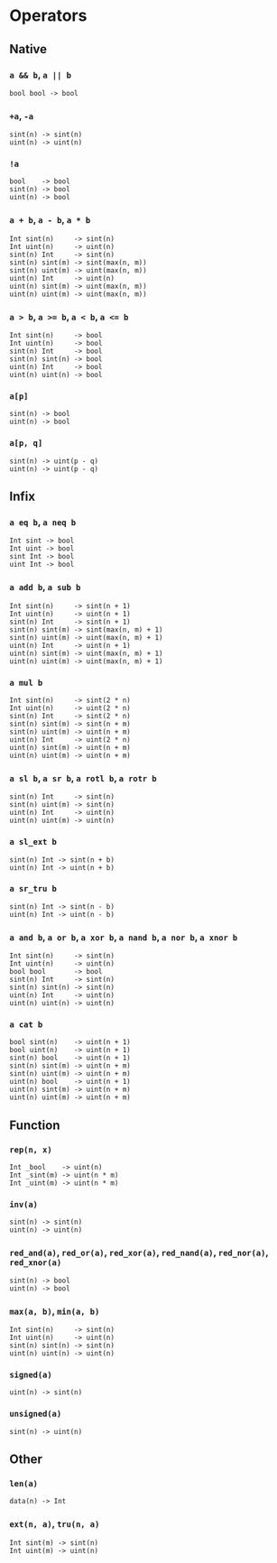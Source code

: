 # Operators

## Native

### `a && b`, `a || b`
```
bool bool -> bool
```

### `+a`, `-a`
```
sint(n) -> sint(n)
uint(n) -> uint(n)
```

### `!a`
```
bool    -> bool
sint(n) -> bool
uint(n) -> bool
```

### `a + b`, `a - b`, `a * b`
```
Int sint(n)     -> sint(n)
Int uint(n)     -> uint(n)
sint(n) Int     -> sint(n)
sint(n) sint(m) -> sint(max(n, m))
sint(n) uint(m) -> uint(max(n, m))
uint(n) Int     -> uint(n)
uint(n) sint(m) -> uint(max(n, m))
uint(n) uint(m) -> uint(max(n, m))
```

### `a > b`, `a >= b`, `a < b`, `a <= b`
```
Int sint(n)     -> bool
Int uint(n)     -> bool
sint(n) Int     -> bool
sint(n) sint(n) -> bool
uint(n) Int     -> bool
uint(n) uint(n) -> bool
```

### `a[p]`
```
sint(n) -> bool
uint(n) -> bool
```

### `a[p, q]`
```
sint(n) -> uint(p - q)
uint(n) -> uint(p - q)
```

## Infix

### `a eq b`, `a neq b`
```
Int sint -> bool
Int uint -> bool
sint Int -> bool
uint Int -> bool
```

### `a add b`, `a sub b`
```
Int sint(n)     -> sint(n + 1)
Int uint(n)     -> uint(n + 1)
sint(n) Int     -> sint(n + 1)
sint(n) sint(m) -> sint(max(n, m) + 1)
sint(n) uint(m) -> uint(max(n, m) + 1)
uint(n) Int     -> uint(n + 1)
uint(n) sint(m) -> uint(max(n, m) + 1)
uint(n) uint(m) -> uint(max(n, m) + 1)
```

### `a mul b`
```
Int sint(n)     -> sint(2 * n)
Int uint(n)     -> uint(2 * n)
sint(n) Int     -> sint(2 * n)
sint(n) sint(m) -> sint(n + m)
sint(n) uint(m) -> uint(n + m)
uint(n) Int     -> uint(2 * n)
uint(n) sint(m) -> uint(n + m)
uint(n) uint(m) -> uint(n + m)
```

### `a sl b`, `a sr b`, `a rotl b`, `a rotr b`
```
sint(n) Int     -> sint(n)
sint(n) uint(m) -> sint(n)
uint(n) Int     -> uint(n)
uint(n) uint(m) -> uint(n)
```

### `a sl_ext b`
```
sint(n) Int -> sint(n + b)
uint(n) Int -> uint(n + b)
```

### `a sr_tru b`
```
sint(n) Int -> sint(n - b)
uint(n) Int -> uint(n - b)
```

### `a and b`, `a or b`, `a xor b`, `a nand b`, `a nor b`, `a xnor b`
```
Int sint(n)     -> sint(n)
Int uint(n)     -> uint(n)
bool bool       -> bool
sint(n) Int     -> sint(n)
sint(n) sint(n) -> sint(n)
uint(n) Int     -> uint(n)
uint(n) uint(n) -> uint(n)
```

### `a cat b`
```
bool sint(n)    -> uint(n + 1)
bool uint(n)    -> uint(n + 1)
sint(n) bool    -> uint(n + 1)
sint(n) sint(m) -> uint(n + m)
sint(n) uint(m) -> uint(n + m)
uint(n) bool    -> uint(n + 1)
uint(n) sint(m) -> uint(n + m)
uint(n) uint(m) -> uint(n + m)
```

## Function

### `rep(n, x)`
```
Int _bool    -> uint(n)
Int _sint(m) -> uint(n * m)
Int _uint(m) -> uint(n * m)
```

### `inv(a)`
```
sint(n) -> sint(n)
uint(n) -> uint(n)
```

### `red_and(a)`, `red_or(a)`, `red_xor(a)`, `red_nand(a)`, `red_nor(a)`, `red_xnor(a)`
```
sint(n) -> bool
uint(n) -> bool
```

### `max(a, b)`, `min(a, b)`
```
Int sint(n)     -> sint(n)
Int uint(n)     -> uint(n)
sint(n) sint(n) -> sint(n)
uint(n) uint(n) -> uint(n)
```

### `signed(a)`
```
uint(n) -> sint(n)
```

### `unsigned(a)`
```
sint(n) -> uint(n)
```

## Other

### `len(a)`
```
data(n) -> Int
```

### `ext(n, a)`, `tru(n, a)`
```
Int sint(m) -> sint(n)
Int uint(m) -> uint(n)
```
